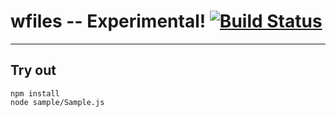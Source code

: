 
# wfiles -- Experimental! [![Build Status](https://travis-ci.org/Wandalen/wfiles.svg?branch=master)](https://travis-ci.org/Wandalen/wfiles)

___

## Try out
```
npm install
node sample/Sample.js
```

